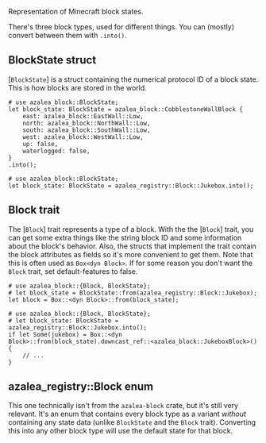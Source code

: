 Representation of Minecraft block states.

There's three block types, used for different things. You can (mostly) convert between them with `.into()`.

## BlockState struct

[`BlockState`] is a struct containing the numerical protocol ID of a block state. This is how blocks are stored in the world.

```
# use azalea_block::BlockState;
let block_state: BlockState = azalea_block::CobblestoneWallBlock {
    east: azalea_block::EastWall::Low,
    north: azalea_block::NorthWall::Low,
    south: azalea_block::SouthWall::Low,
    west: azalea_block::WestWall::Low,
    up: false,
    waterlogged: false,
}
.into();
```
```
# use azalea_block::BlockState;
let block_state: BlockState = azalea_registry::Block::Jukebox.into();
```

## Block trait

The [`Block`] trait represents a type of a block. With the the [`Block`] trait, you can get some extra things like the string block ID and some information about the block's behavior. Also, the structs that implement the trait contain the block attributes as fields so it's more convenient to get them. Note that this is often used as `Box<dyn Block>`.
If for some reason you don't want the `Block` trait, set default-features to false.

```
# use azalea_block::{Block, BlockState};
# let block_state = BlockState::from(azalea_registry::Block::Jukebox);
let block = Box::<dyn Block>::from(block_state);
```
```
# use azalea_block::{Block, BlockState};
# let block_state: BlockState = azalea_registry::Block::Jukebox.into();
if let Some(jukebox) = Box::<dyn Block>::from(block_state).downcast_ref::<azalea_block::JukeboxBlock>() {
    // ...
}
```


## azalea_registry::Block enum

This one technically isn't from the `azalea-block` crate, but it's still very relevant. It's an enum that contains every block type as a variant *without* containing any state data (unlike `BlockState` and the `Block` trait). Converting this into any other block type will use the default state for that block.

